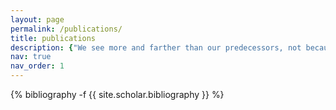 ```yaml
---
layout: page
permalink: /publications/
title: publications
description: {"We see more and farther than our predecessors, not because we have keener vision or greater height, but because we are lifted up and borne aloft on their gigantic stature."}
nav: true
nav_order: 1
---
```

<!-- _pages/publications.md -->
<div class="publications">

{% bibliography -f {{ site.scholar.bibliography }} %}

</div>
